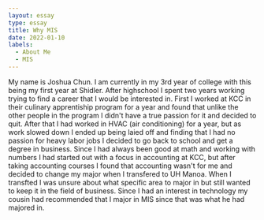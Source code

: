 ```yaml
---
layout: essay
type: essay
title: Why MIS
date: 2022-01-10
labels:
  - About Me
  - MIS
---
```


My name is Joshua Chun. I am currently in my 3rd year of college with this being my first year at Shidler. After highschool I spent two years working trying to find a career that I would be interested in. First I worked at KCC in their culinary apprentiship program for a year and found that unlike the other people in the program I didn't have a true passion for it and decided to quit. After that I had worked in HVAC (air conditioning) for a year, but as work slowed down I ended up being laied off and finding that I had no passion for heavy labor jobs I decided to go back to school and get a degree in business. Since I had always been good at math and working with numbers I had started out with a focus in accounting at KCC, but after taking accounting courses I found that accounting wasn't for me and decided to change my major when I transfered to UH Manoa. When I transfted I was unsure about what specific area to major in but still wanted to keep it in the field of business. Since I had an interest in technology my cousin had recommended that I major in MIS since that was what he had majored in.


